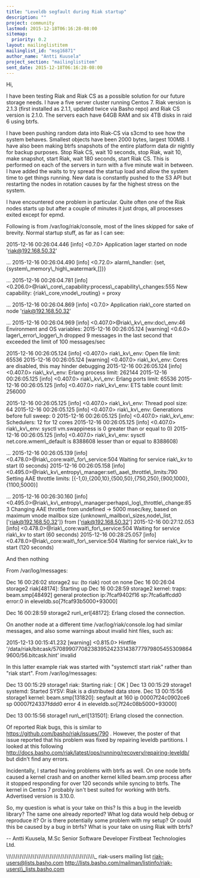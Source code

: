 ```yaml
---
title: "Leveldb segfault during Riak startup"
description: ""
project: community
lastmod: 2015-12-18T06:16:28-08:00
sitemap:
  priority: 0.2
layout: mailinglistitem
mailinglist_id: "msg16871"
author_name: "Antti Kuusela"
project_section: "mailinglistitem"
sent_date: 2015-12-18T06:16:28-08:00
---
```




Hi,

I have been testing Riak and Riak CS as a possible solution for our 
future storage needs. I have a five server cluster running Centos 7. 
Riak version is 2.1.3 (first installed as 2.1.1, updated twice via Basho 
repo) and Riak CS version is 2.1.0. The servers each have 64GB RAM and 
six 4TB disks in raid 6 using btrfs.


I have been pushing random data into Riak-CS via s3cmd to see how the 
system behaves. Smallest objects have been 2000 bytes, largest 100MB. I 
have also been making btrfs snapshots of the entire platform data dir 
nightly for backup purposes. Stop Riak CS, wait 10 seconds, stop Riak, 
wait 10, make snapshot, start Riak, wait 180 seconds, start Riak CS. 
This is performed on each of the servers in turn with a five minute wait 
in between. I have added the waits to try spread the startup load and 
allow the system time to get things running. New data is constantly 
pushed to the S3 API but restarting the nodes in rotation causes by far 
the highest stress on the system.


I have encountered one problem in particular. Quite often one of the 
Riak nodes starts up but after a couple of minutes it just drops, all 
processes exited except for epmd.


Following is from /var/log/riak/console, most of the lines skipped for 
sake of brevity. Normal startup stuff, as far as I can see:


2015-12-16 00:26:04.446 [info] &lt;0.7.0&gt; Application lager started on node 
'riak@192.168.50.32'

...
2015-12-16 00:26:04.490 [info] &lt;0.72.0&gt; alarm\\_handler: 
{set,{system\\_memory\\_high\\_watermark,[]}}

...
2015-12-16 00:26:04.781 [info] 
&lt;0.206.0&gt;@riak\\_core\\_capability:process\\_capability\\_changes:555 New 
capability: {riak\\_core,vnode\\_routing} = proxy

...
2015-12-16 00:26:04.869 [info] &lt;0.7.0&gt; Application riak\\_core started on 
node 'riak@192.168.50.32'

...
2015-12-16 00:26:04.969 [info] &lt;0.407.0&gt;@riak\\_kv\\_env:doc\\_env:46 
Environment and OS variables:
2015-12-16 00:26:05.124 [warning] &lt;0.6.0&gt; lager\\_error\\_logger\\_h dropped 9 
messages in the last second that exceeded the limit of 100 messages/sec

2015-12-16 00:26:05.124 [info] &lt;0.407.0&gt; riak\\_kv\\_env: Open file limit: 65536
2015-12-16 00:26:05.124 [warning] &lt;0.407.0&gt; riak\\_kv\\_env: Cores are 
disabled, this may hinder debugging
2015-12-16 00:26:05.124 [info] &lt;0.407.0&gt; riak\\_kv\\_env: Erlang process 
limit: 262144
2015-12-16 00:26:05.125 [info] &lt;0.407.0&gt; riak\\_kv\\_env: Erlang ports 
limit: 65536
2015-12-16 00:26:05.125 [info] &lt;0.407.0&gt; riak\\_kv\\_env: ETS table count 
limit: 256000

2015-12-16 00:26:05.125 [info] &lt;0.407.0&gt; riak\\_kv\\_env: Thread pool size: 64
2015-12-16 00:26:05.125 [info] &lt;0.407.0&gt; riak\\_kv\\_env: Generations before 
full sweep: 0
2015-12-16 00:26:05.125 [info] &lt;0.407.0&gt; riak\\_kv\\_env: Schedulers: 12 for 
12 cores
2015-12-16 00:26:05.125 [info] &lt;0.407.0&gt; riak\\_kv\\_env: sysctl 
vm.swappiness is 0 greater than or equal to 0)
2015-12-16 00:26:05.125 [info] &lt;0.407.0&gt; riak\\_kv\\_env: sysctl 
net.core.wmem\\_default is 8388608 lesser than or equal to 8388608)

...
2015-12-16 00:26:05.139 [info] &lt;0.478.0&gt;@riak\\_core:wait\\_for\\_service:504 
Waiting for service riak\\_kv to start (0 seconds)
2015-12-16 00:26:05.158 [info] 
&lt;0.495.0&gt;@riak\\_kv\\_entropy\\_manager:set\\_aae\\_throttle\\_limits:790 Setting 
AAE throttle limits: 
[{-1,0},{200,10},{500,50},{750,250},{900,1000},{1100,5000}]

...
2015-12-16 00:26:30.160 [info] 
&lt;0.495.0&gt;@riak\\_kv\\_entropy\\_manager:perhaps\\_log\\_throttle\\_change:853 
Changing AAE throttle from undefined -&gt; 5000 msec/key, based on maximum 
vnode mailbox size 
{unknown\\_mailbox\\_sizes,node\\_list,['riak@192.168.50.32']} from 
['riak@192.168.50.32']
2015-12-16 00:27:12.053 [info] &lt;0.478.0&gt;@riak\\_core:wait\\_for\\_service:504 
Waiting for service riak\\_kv to start (60 seconds)
2015-12-16 00:28:25.057 [info] &lt;0.478.0&gt;@riak\\_core:wait\\_for\\_service:504 
Waiting for service riak\\_kv to start (120 seconds)


And then nothing

From /var/log/messages:

Dec 16 00:26:02 storage2 su: (to riak) root on none
Dec 16 00:26:04 storage2 riak[48174]: Starting up
Dec 16 00:28:59 storage2 kernel: traps: beam.smp[48492] general 
protection ip:7fcaf9402f16 sp:7fca6affcdd0 error:0 in 
eleveldb.so[7fcaf93b5000+93000]

Dec 16 00:28:59 storage2 run\\_erl[48172]: Erlang closed the connection.

On another node at a different time /var/log/riak/console.log had 
similar messages, and also some warnings about invalid hint files, such as:


2015-12-13 00:15:41.232 [warning] &lt;0.815.0&gt; Hintfile 
'/data/riak/bitcask/570899077082383952423314387779798054553098649600/56.bitcask.hint' 
invalid


In this latter example riak was started with "systemctl start riak" 
rather than "riak start". From /var/log/messages:


Dec 13 00:15:29 storage1 riak: Starting riak: [ OK ]
Dec 13 00:15:29 storage1 systemd: Started SYSV: Riak is a distributed 
data store.
Dec 13 00:15:56 storage1 kernel: beam.smp[131820]: segfault at 160 ip 
00007f24c0902ce6 sp 00007f24337fddd0 error 4 in 
eleveldb.so[7f24c08b5000+93000]

Dec 13 00:15:56 storage1 run\\_erl[131501]: Erlang closed the connection.

Of reported Riak bugs, this is similar to 
https://github.com/basho/riak/issues/790 . However, the poster of that 
issue reported that his problem was fixed by repairing leveldb 
partitions. I looked at this following 
http://docs.basho.com/riak/latest/ops/running/recovery/repairing-leveldb/ but 
didn't find any errors.


Incidentally, I started having problems with btrfs as well. On one node 
btrfs caused a kernel crash and on another kernel killed beam.smp 
process after it stopped responding for over 120 seconds while syncing 
to btrfs. The kernel in Centos 7 probably isn't best suited for working 
with btrfs. Advertised version is 3.10.0.


So, my question is what is your take on this? Is this a bug in the 
leveldb library? The same one already reported? What log data would help 
debug or reproduce it? Or is there potentially some problem with my 
setup? Or could this be caused by a bug in btrfs? What is your take on 
using Riak with btrfs?


--
Antti Kuusela, M.Sc
Senior Software Developer
Firstbeat Technologies Ltd.


\\_\\_\\_\\_\\_\\_\\_\\_\\_\\_\\_\\_\\_\\_\\_\\_\\_\\_\\_\\_\\_\\_\\_\\_\\_\\_\\_\\_\\_\\_\\_\\_\\_\\_\\_\\_\\_\\_\\_\\_\\_\\_\\_\\_\\_\\_\\_
riak-users mailing list
riak-users@lists.basho.com
http://lists.basho.com/mailman/listinfo/riak-users\\_lists.basho.com

